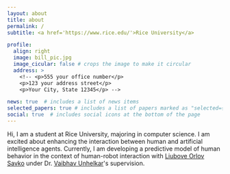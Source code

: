 ```yaml
---
layout: about
title: about
permalink: /
subtitle: <a href='https://www.rice.edu/'>Rice University</a>

profile:
  align: right
  image: bill_pic.jpg
  image_cicular: false # crops the image to make it circular
  address: >
    <!-- <p>555 your office number</p>
    <p>123 your address street</p>
    <p>Your City, State 12345</p> -->

news: true  # includes a list of news items
selected_papers: true # includes a list of papers marked as "selected={true}"
social: true  # includes social icons at the bottom of the page
---
```

Hi, I am a student at Rice University, majoring in computer science. I am excited about enhancing the interaction between human and artificial intelligence agents. Currently, I am developing a predictive model of human behavior in the context of human-robot interaction with [Liubove Orlov Savko](https://www.linkedin.com/in/lorlov/) under Dr. [Vaibhav Unhelkar](https://unhelkar.github.io/)'s supervision.

<!-- Write your biography here. Tell the world about yourself. Link to your favorite [subreddit](http://reddit.com). You can put a picture in, too. The code is already in, just name your picture `prof_pic.jpg` and put it in the `img/` folder.

Put your address / P.O. box / other info right below your picture. You can also disable any these elements by editing `profile` property of the YAML header of your `_pages/about.md`. Edit `_bibliography/papers.bib` and Jekyll will render your [publications page](/al-folio/publications/) automatically.

Link to your social media connections, too. This theme is set up to use [Font Awesome icons](http://fortawesome.github.io/Font-Awesome/) and [Academicons](https://jpswalsh.github.io/academicons/), like the ones below. Add your Facebook, Twitter, LinkedIn, Google Scholar, or just disable all of them. -->
